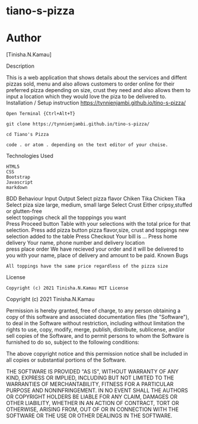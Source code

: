 # tiano-s-pizza

# Author

[Tinisha.N.Kamau]

Description

This is a web application that shows details about the services and diffent pizzas sold, menu and also allows customers to order online for their preferred pizza depending on size, crust they need and also allows them to input a location which they would love the piza to be delivered to.
Installation / Setup instruction https://tynnienjambi.github.io/tino-s-pizza/

    Open Terminal {Ctrl+Alt+T}

    git clone https://tynnienjambi.github.io/tino-s-pizza/

    cd Tiano's Pizza

    code . or atom . depending on the text editor of your choise.

Technologies Used

    HTML5
    CSS
    Bootstrap
    Javascript
    markdown

BDD
Behaviour 	Input 	Output
Select pizza flavor 	Chiken Tika 	Chicken Tika
Select piza size 	large, medium, small 	large
Select Crust 	Either cripsy,stuffed or glutten-free 	
select toppings 	check all the topppings you want 	
Press Proceed button 		Table with your selections with the total price for that selection.
Press add pizza button 	pizza flavor,size, crust and toppings 	new selection added to the table
Press Checkout 		Your bill is ...
Press home delivery 	Your name, phone number and delivery location 	
press place order 		We have recieved your order and it will be delivered to you with your name, place of delivery and amount to be paid.
Known Bugs

    All toppings have the same price regardless of the pizza size

License

    Copyright (c) 2021 Tinisha.N.Kamau MIT License

Copyright (c) 2021 Tinisha.N.Kamau

Permission is hereby granted, free of charge, to any person obtaining a copy of this software and associated documentation files (the "Software"), to deal in the Software without restriction, including without limitation the rights to use, copy, modify, merge, publish, distribute, sublicense, and/or sell copies of the Software, and to permit persons to whom the Software is furnished to do so, subject to the following conditions:

The above copyright notice and this permission notice shall be included in all copies or substantial portions of the Software.

THE SOFTWARE IS PROVIDED "AS IS", WITHOUT WARRANTY OF ANY KIND, EXPRESS OR IMPLIED, INCLUDING BUT NOT LIMITED TO THE WARRANTIES OF MERCHANTABILITY, FITNESS FOR A PARTICULAR PURPOSE AND NONINFRINGEMENT. IN NO EVENT SHALL THE AUTHORS OR COPYRIGHT HOLDERS BE LIABLE FOR ANY CLAIM, DAMAGES OR OTHER LIABILITY, WHETHER IN AN ACTION OF CONTRACT, TORT OR OTHERWISE, ARISING FROM, OUT OF OR IN CONNECTION WITH THE SOFTWARE OR THE USE OR OTHER DEALINGS IN THE SOFTWARE.
